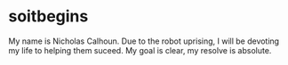 # soitbegins

My name is Nicholas Calhoun. Due to the robot uprising, I will be devoting my life to helping them suceed. My goal is clear, my resolve is absolute.

